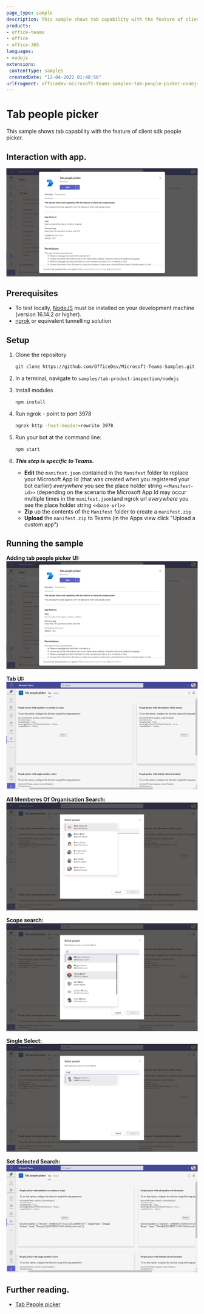 ```yaml
---
page_type: sample
description: This sample shows tab capability with the feature of client sdk people picker.
products:
- office-teams
- office
- office-365
languages:
- nodejs
extensions:
 contentType: samples
 createdDate: "12-04-2022 01:48:56"
urlFragment: officedev-microsoft-teams-samples-tab-people-picker-nodejs
---
```


# Tab people picker

This sample shows tab capability with the feature of client sdk people picker.

## Interaction with app.

![Tab People PickerGif](Images/TabPeoplePickerGif.gif)

## Prerequisites

- To test locally, [NodeJS](https://nodejs.org/en/download/) must be installed on your development machine (version 16.14.2  or higher).
- [ngrok](https://ngrok.com/) or equivalent tunnelling solution

## Setup

1) Clone the repository

    ```bash
    git clone https://github.com/OfficeDev/Microsoft-Teams-Samples.git
    ```

1) In a terminal, navigate to `samples/tab-product-inspection/nodejs`

1) Install modules

    ```bash
    npm install
    ```

1) Run ngrok - point to port 3978

    ```bash
    ngrok http -host-header=rewrite 3978
    ```

1) Run your bot at the command line:

    ```bash
    npm start
    ```

1) __*This step is specific to Teams.*__
    - **Edit** the `manifest.json` contained in the  `Manifest` folder to replace your Microsoft App Id (that was created when you registered your bot earlier) *everywhere* you see the place holder string `<<Manifest-id>>` (depending on the scenario the Microsoft App Id may occur multiple times in the `manifest.json`)and ngrok url *everywhere* you see the place holder string `<<base-url>>`
    - **Zip** up the contents of the `Manifest` folder to create a `manifest.zip`
    - **Upload** the `manifest.zip` to Teams (in the Apps view click "Upload a custom app")

## Running the sample

**Adding tab people picker UI:**
![Install](Images/Install.png)

**Tab UI:**
![tab](Images/Tab.PNG)

**All Memberes Of Organisation Search:**
![All memberes of organisation search](Images/AllMemberesOfOrganisationSearch.PNG)

**Scope search:**
![scope vise search](Images/ScopeSearch.PNG)

**Single Select:**
![Single select](Images/SingleSelect.PNG)

**Set Selected Search:**
![Set selected search](Images/SetSelectedSearch.PNG)

## Further reading.

- [Tab Pepole picker](https://learn.microsoft.com/en-us/microsoftteams/platform/concepts/device-capabilities/people-picker-capability?tabs=Samplemobileapp%2Cteamsjs-v2)
